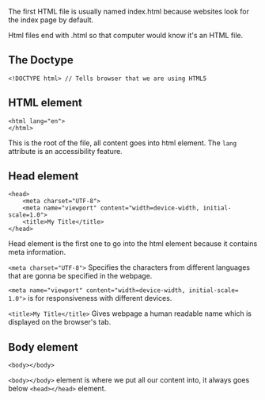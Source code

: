 The first HTML file is usually named index.html because websites look for the index page by default.

Html files end with .html so that computer would know it's an HTML file.

## The Doctype

```
<!DOCTYPE html> // Tells browser that we are using HTML5
```

## HTML element

```
<html lang="en">
</html>
```

This is the root of the file, all content goes into html element.
The `lang` attribute is an accessibility feature.

## Head element

```
<head>
	<meta charset="UTF-8">
	<meta name="viewport" content="width=device-width, initial-scale=1.0">
	<title>My Title</title>
</head>
```

Head element is the first one to go into the html element because it contains meta information.

`<meta charset="UTF-8">` Specifies the characters from different languages that are gonna be specified in the webpage.

`<meta name="viewport" content="width=device-width, initial-scale= 1.0">` is for responsiveness with different devices.

`<title>My Title</title>` Gives webpage a human readable name which is displayed on the browser's tab.

## Body element

```
<body></body>
```

`<body></body>` element is where we put all our content into, it always goes below `<head></head>` element.
